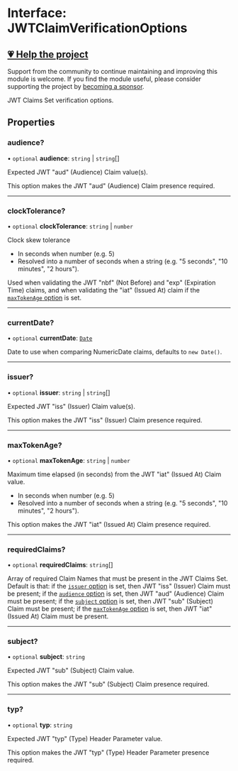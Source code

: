 # Interface: JWTClaimVerificationOptions

## [💗 Help the project](https://github.com/sponsors/panva)

Support from the community to continue maintaining and improving this module is welcome. If you find the module useful, please consider supporting the project by [becoming a sponsor](https://github.com/sponsors/panva).

JWT Claims Set verification options.

## Properties

### audience?

• `optional` **audience**: `string` \| `string`[]

Expected JWT "aud" (Audience) Claim value(s).

This option makes the JWT "aud" (Audience) Claim presence required.

***

### clockTolerance?

• `optional` **clockTolerance**: `string` \| `number`

Clock skew tolerance

- In seconds when number (e.g. 5)
- Resolved into a number of seconds when a string (e.g. "5 seconds", "10 minutes", "2 hours").

Used when validating the JWT "nbf" (Not Before) and "exp" (Expiration Time) claims, and when
validating the "iat" (Issued At) claim if the [`maxTokenAge` option](#maxtokenage) is set.

***

### currentDate?

• `optional` **currentDate**: [`Date`](https://developer.mozilla.org/docs/Web/JavaScript/Reference/Global_Objects/Date)

Date to use when comparing NumericDate claims, defaults to `new Date()`.

***

### issuer?

• `optional` **issuer**: `string` \| `string`[]

Expected JWT "iss" (Issuer) Claim value(s).

This option makes the JWT "iss" (Issuer) Claim presence required.

***

### maxTokenAge?

• `optional` **maxTokenAge**: `string` \| `number`

Maximum time elapsed (in seconds) from the JWT "iat" (Issued At) Claim value.

- In seconds when number (e.g. 5)
- Resolved into a number of seconds when a string (e.g. "5 seconds", "10 minutes", "2 hours").

This option makes the JWT "iat" (Issued At) Claim presence required.

***

### requiredClaims?

• `optional` **requiredClaims**: `string`[]

Array of required Claim Names that must be present in the JWT Claims Set. Default is that: if
the [`issuer` option](#issuer) is set, then JWT "iss" (Issuer) Claim must be present; if the
[`audience` option](#audience) is set, then JWT "aud" (Audience) Claim must be present; if
the [`subject` option](#subject) is set, then JWT "sub" (Subject) Claim must be present; if
the [`maxTokenAge` option](#maxtokenage) is set, then JWT "iat" (Issued At) Claim must be
present.

***

### subject?

• `optional` **subject**: `string`

Expected JWT "sub" (Subject) Claim value.

This option makes the JWT "sub" (Subject) Claim presence required.

***

### typ?

• `optional` **typ**: `string`

Expected JWT "typ" (Type) Header Parameter value.

This option makes the JWT "typ" (Type) Header Parameter presence required.
